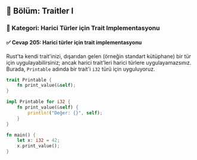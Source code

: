 ## 📘 Bölüm: Traitler I  
### 🔹 Kategori: Harici Türler için Trait Implementasyonu  
#### ✅ Cevap 205: Harici türler için trait implementasyonu

Rust'ta kendi trait'inizi, dışarıdan gelen (örneğin standart kütüphane) bir tür için uygulayabilirsiniz; ancak harici trait'leri harici türlere uygulayamazsınız. Burada, `Printable` adında bir trait'i `i32` türü için uyguluyoruz.

```rust
trait Printable {
    fn print_value(&self);
}

impl Printable for i32 {
    fn print_value(&self) {
        println!("Değer: {}", self);
    }
}

fn main() {
    let x: i32 = 42;
    x.print_value();
}
```
